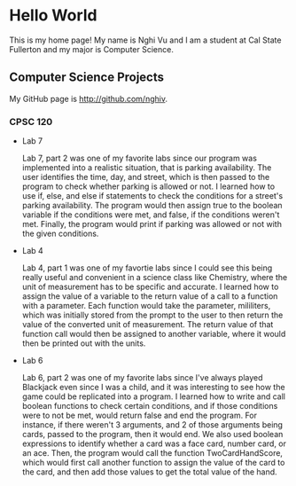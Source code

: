 # Hello World

This is my home page! My name is Nghi Vu and I am a student at Cal State Fullerton and my major is Computer Science.

## Computer Science Projects

My GitHub page is http://github.com/nghiv.

### CPSC 120

* Lab 7

    Lab 7, part 2 was one of my favorite labs since our program was implemented into a realistic situation, that is parking availability. The user
    identifies the time, day, and street, which is then passed to the program to check whether parking is allowed or not. I learned how to use if,
    else, and else if statements to check the conditions for a street's parking availability. The program would then assign true to the boolean
    variable if the conditions were met, and false, if the conditions weren't met. Finally, the program would print if parking was allowed or not
    with the given conditions.

* Lab 4

    Lab 4, part 1 was one of my favortie labs since I could see this being really useful and convenient in a science class like Chemistry, where
    the unit of measurement has to be specific and accurate. I learned how to assign the value of a variable to the return value of a call to a 
    function with a parameter. Each function would take the parameter, mililiters, which was initially stored from the prompt to the user to then
    return the value of the converted unit of measurement. The return value of that function call would then be assigned to another variable, where
    it would then be printed out with the units.

* Lab 6

    Lab 6, part 2 was one of my favorite labs since I've always played Blackjack even since I was a child, and it was interesting to see how the game
    could be replicated into a program. I learned how to write and call boolean functions to check certain conditions, and if those conditions were
    to not be met, would return false and end the program. For instance, if there weren't 3 arguments, and 2 of those arguments being cards, passed to 
    the program, then it would end. We also used boolean expressions to identify whether a card was a face card, number card, or an ace. Then, the program would call the function TwoCardHandScore, which would first call another function to assign the value of the card to the card, and then add those
    values to get the total value of the hand.
